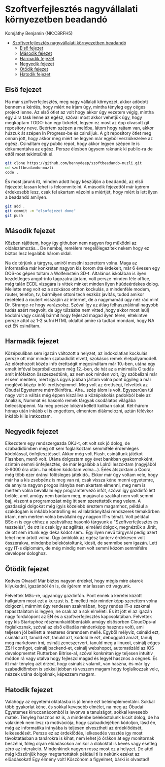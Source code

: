 # Szoftverfejlesztés nagyvállalati környezetben beadandó
Komjáthy Benjamin (NK:C8RFH5)
- [Szoftverfejlesztés nagyvállalati környezetben beadandó](#szoftverfejlesztés-nagyvállalati-környezetben-beadandó)
  - [Első fejezet](#első-fejezet)
  - [Második fejezet](#második-fejezet)
  - [Harmadik fejezet](#harmadik-fejezet)
  - [Negyedik fejezet](#negyedik-fejezet)
  - [Ötödik fejezet](#ötödik-fejezet)
  - [Hatodik fejezet](#hatodik-fejezet)

## Első fejezet

Ha már szoftverfejlesztés, meg nagy vállalati környezet, akkor adódott bennem a kérdés, hogy miért ne írjam úgy, mintha tényleg egy céges projekt lenne. Az első ötlet az volt hogy akkor úgy vezetem végig, mintha egy Jira task lenne az egész, szóval most akkor vehetjük úgy, hogy megkaptam TODO-ban egy ticketet, legyen ez most az épp olvasott git repository neve. Beértem szépen a melóba, látom hogy rajtam van, akkor húzzuk át szépen In Progress-be és csináljuk. A git repository ötlet meg onnan jött, hogy akkor meg miért ne legyen már egyből verziókezelve az egész. Csináltam egy public repot, hogy akkor legyen szépen le is dokumentálva az egész. Persze élesben úgysem raknánk ki public-ra de ettől most tekintsünk el.
```bash
git clone https://github.com/bennydeep/szoftbeadando-muzli.git
cd szoftbeadando-muzli
code .
```
És most járunk itt, minden adott hogy készüljön a beadandó, az első fejezetet lassan lehet is felcommitolni.
A második fejezettől már ígérem érdekesebb lesz, csak fel akartam vázolni a miértjét, hogy miért is lett ilyen a beadandó amilyen.
```bash
git add .
git commit -m "elsofejezet done"
git push 
```

## Második fejezet

Közben rájöttem, hogy így githubon nem nagyon fog működni az oldalszámozás... De nembaj, remélem megelőlegezitek nekem hogy ez biztos lesz legalább három oldal. 

Na de térjünk a tárgyra, amiről mesélni szerettem volna. Maga az informatika már konkrétan nagyon kis korom óta érdekelt, már 6 évesen egy DOS-os gépen toltam a Wolfeinstein 3D-t. Általános iskolában is ilyen kezdetleges angol-info tagozatra jártam, volt persze minden féle office, még talán ECDL vizsgára is vittek minket minden ilyen húúdeérdekes dolog. Mellette meg volt ez a szokásos otthon kockulás, a mindenféle modem, router, telefon, tv, bármilyen ottoni tech eszköz javítás, tudod amikor reseteled a routert visszajön az internet, de a nagymamád úgy néz rád mint Dr. Strange-re hogy varázsolsz. Szóval így az átlag felhasználónál nagyobb tudás azért megvolt, de úgy túlzásba nem vitted ,hogy akkor most leülj kódolni vagy csinálj bármit hogy fejleszd magad ilyen téren, eltekintve persze attól az 1-2 sufni HTML oldaltól amire rá tudtad mondani, hogy NA ezt ÉN csináltam.

## Harmadik fejezet

Középsuliban sem igazán változott a helyzet, az indokolatlan kockulás persze ott már minden szabadidőt elvett, szokásos remek életpályamodell. Az előrehozott közép infó érettségit megcsináltam már 10.-ben, utána egy emelt infóval bepróbálkoztam még 12.-ben, de hát az a minimális C tudás amit infófakton összeszedtünk, az nem sok minden volt, így szóbelizni már el sem mentem, mert ígyis úgyis jobban jártam volna pont ügyileg a már meglévő közép-infó-érettségimmel. Meg volt az érettségi, felvettek az Óbudai Egyetemre mérnökinfóra.. Aha.. szép álom is volt. Egyszerűen túl nagy volt a váltás még éppen kiszállva a középiskolás padokból bele az Analízis, Nummat és hasonló remek tárgyak csodálatos világába belecsöppenni. Na meg persze lolozni kellett koliban sokat. Két-három hónap után inkább el is engedtem, elmentem diákmelózni, aztán félévkor inkább ki is iratkoztam.

## Negyedik fejezet

Elkezdtem egy rendszergazda OKJ-t, ott volt sok jó dolog, de szabadidőmben még ott sem foglalkoztam semmiféle érdemleges kódolással, önfejlesztéssel. Akkor még volt Flash, csináltunk játékot Flashben, menő volt. Utána dolgoztam egy évet bankban gyakornokként, szintén semmi önfejlesztés, de már legalább a Lolról leszoktam (nagyjából 8-9000 óra után.. ha ebben kódoltam volna...). Ééés átszoktam a Cocra, még több ezer órányi fölösleges játékidő.. Ekkor már úgy voltam vele, hogy már ha a kis zsebpénz is meg van rá, csak vissza kéne menni egyetemre, de annyira nagyon progos irányba nem akartam elmenni, meg nem is mertem volna bevállalni egy programtervező infót, szóval így gazdinfó lett belőle, amit amúgy nem bántam meg, magával a szakkal nem volt semmi baj, viszont a programozást még itt sem szerettették meg velem. A gazdasági dolgokat még ígyis közelebb éreztem magamhoz, például a szakdogám is inkább kontrolling és vállalatirányítási rendszerek témakörben írtam, nem mertem volna bevállalni egy nagyon IT-s témát. Volt például BSc-n is egy ehhez a szabválhoz hasonló tárgyunk a "Szoftverfejlesztés és tesztelés", de ott is csak így az agilitás, elméleti dolgok, megnéztük a Jirát, de ott sem írtunk egy deka kódot sem.. Egy ilyen nevű tárgynál pedig azért lehet nem ártott volna. Úgy ámblokk az egész tanterv érdekesen volt összerakva, mindenbe belekóstoltunk, kicsit, de semmibe sem igazán. Lett egy IT-s diplomám, de még mindig nem volt semmi közöm semmifélre developer dologhoz.

## Ötödik fejezet

Kedves Olvasó! Már biztos nagyon érdekel, hogy mégis mire akarok kilyukadni, igazánból én is, de ígérem már lassan ott vagyunk.  

Felvettek MSc-re, ugyanúgy gazdinfón. Pont ennek a keretei között hallgatom most ezt a kurzust is. E mellett már mindenképp szerettem volna dolgozni, mármint úgy rendesen szakmában, hogy rendes IT-s szakmai tapasztalatom is legyen, ne csak az a sok elméleti. És itt jött el az igazán nagy fordulópont az ÉN és a szoftverfejlesztés kapcsolatában. Felvettek egy kis Startuphoz részmunkaidőben(akik amúgy elsősorben CloudOps-al foglalkoznak, szóval az első előadás mindenképp hasznos volt), ami teljesen jól beillett a mesteres órarendem mellé. Egyből mélyvíz, csináld ezt, csináld azt, tanuld ezt, tanuld azt, kódold le ezt, debuggold amazt, tanulj meg markdown írni, csinálj zeneszervert, tanuld meg a linuxot, csinálj céges ZSH configot, csinálj backend-et, csinálj webshopot, automatizáld az IOS developmentet Flutterben Bitrise-al, szóval konkrétan így teljesen intuitív módon rá vagy utalva hogy fejleszd magad és legyél hasznos a cégnek. És itt már tényleg azt érzed, hogy csinálsz valamit, van haszna, és már így szabadidőmben is sokkal jobban rá veszem magam hogy foglalkozzak vele, nézzek utána dolgoknak, képezzem magam.

## Hatodik fejezet

Valahogy az egyetemi oktatásba is jó lenne ezt beleimplementálni. Sokkal több gyakorlat kéne, és sokkal kevesebb elmélet, na meg az Óbudai Egyetemes kiruccanácomból is levonva a tanulságot, sokkal kevesebb matek. Tényleg hasznos ez is, a mindenbe belekóstolunk kicsit dolog, de ha valakinek nem lesz rá motivációja, hogy szabadidejében kódoljon, lásd én, még az informatika irányába is teljesen elvesztheti az érdeklődését, lelkesedését. Persze ez az érdeklődés, lelkesedés vesztés így most távoktatásban a tanárokra is kihat, nem lehet jó órákon át egy monitornak beszélni, főleg olyan előadásokon amikor a diákoktól is kevés vagy esetleg zéró az interakció. Mindenkinek nagyon rossz most ez a helyzet. De attól még köszönjük hogy megtartottátok például ti is nekünk ezeket az előadásokat! Egy élmény volt! Köszönöm a figyelmet, bárki is olvastad!
